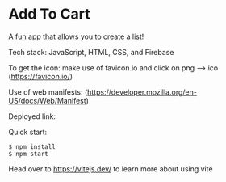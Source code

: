# Add To Cart

A fun app that allows you to create a list! 

Tech stack: JavaScript, HTML, CSS, and Firebase

To get the icon: make use of favicon.io and click on png --> ico (https://favicon.io/)

Use of web manifests: (https://developer.mozilla.org/en-US/docs/Web/Manifest)

Deployed link: 

Quick start:

```
$ npm install
$ npm start
````

Head over to https://vitejs.dev/ to learn more about using vite

